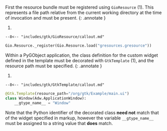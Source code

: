 First the resource bundle must be registered using `GioResource` (1).
This represents a file path relative from the current working directory at the time of invocation and must be present.
{: .annotate }

1.  

    --8<-- "includes/gtk/GioResource/callout.md"

```py
Gio.Resource._register(Gio.Resource.load("gresources.gresource"))
```

Within a PyGObject application, the class definition for the custom widget defined in the template must be decorated with `GtkTemplate` (1), and the resource path must be specified.
{: .annotate }

1.  

    --8<-- "includes/gtk/GtkTemplate/callout.md"

```py hl_lines="3"
@Gtk.Template(resource_path="/org/gtk/Example/main.ui")
class Window(Adw.ApplicationWindow):
    __gtype_name__ = "Window"
```

Note that the Python identifier of the decorated class **need not** match that of the widget specified in markup, however the variable `__gtype_name__` must be assigned to a string value that **does** match.

